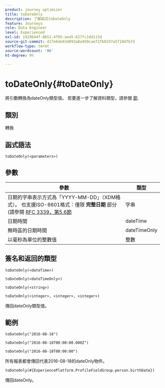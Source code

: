 ```yaml
---
product: journey optimizer
title: toDateOnly
description: 了解函式toDateOnly
feature: Journeys
role: Data Engineer
level: Experienced
exl-id: 1929644f-8b51-4f95-aea5-627fc1dd115d
source-git-commit: d17e64e03d093a8a459caef2fb0197a5710dfb7d
workflow-type: tm+mt
source-wordcount: '96'
ht-degree: 9%

---
```


# toDateOnly{#toDateOnly}

將引數轉換為dateOnly類型值。 若要進一步了解資料類型，請參閱 [節](../expression/data-types.md).

## 類別

轉換

## 函式語法

`toDateOnly(<parameters>)`

## 參數

| 參數 | 類型 |
|-----------|------------------|
| 日期的字串表示方式為「YYYY-MM-DD」（XDM格式）。 也支援ISO-8601格式：僅限 **完整日期** 部分(請參閱 [RFC 3339，第5.6節](https://www.rfc-editor.org/rfc/rfc3339#section-5.6) | 字串 |
| 日期時間 | dateTime |
| 無時區的日期時間 | dateTimeOnly |
| 以毫秒為單位的整數值 | 整數 |

## 簽名和返回的類型

`toDateOnly(<dateTime>)`

`toDateOnly(<dateTimeOnly>)`

`toDateOnly(<string>)`

`toDateOnly(<integer>, <integer>, <integer>)`

傳回dateOnly類型值。

## 範例

`toDateOnly("2016-08-18")`

`toDateOnly("2016-08-18T00:00:00.000Z")`

`toDateOnly("2016-08-18T00:00:00")`

所有報表都會傳回代表2016-08-18的dateOnly物件。

`toDateOnly(#{ExperiencePlatform.ProfileFieldGroup.person.birthDate})`

傳回dateOnly。
